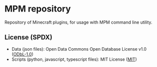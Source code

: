 # MPM repository
Repository of Minecraft plugins, for usage with MPM command line utility.

## License (SPDX)
 * Data (json files): Open Data Commons Open Database License v1.0 ([ODbL-1.0](https://opendatacommons.org/licenses/odbl/1.0/))
 * Scripts (python, javascript, typescript files): MIT License ([MIT](https://opensource.org/licenses/MIT))
